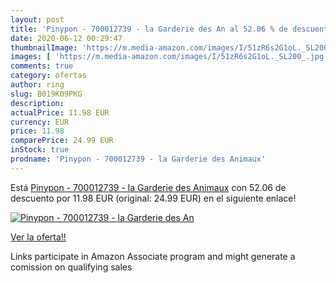 ```yaml
---
layout: post
title: 'Pinypon - 700012739 - la Garderie des An al 52.06 % de descuento'
date: 2020-06-12 00:29:47
thumbnailImage: 'https://m.media-amazon.com/images/I/51zR6s2G1oL._SL200_.jpg'
images: [ 'https://m.media-amazon.com/images/I/51zR6s2G1oL._SL200_.jpg' ]
comments: true
category: ofertas
author: ring
slug: B019K09PKG
description:
actualPrice: 11.98 EUR
currency: EUR
price: 11.98
comparePrice: 24.99 EUR
inStock: true
prodname: 'Pinypon - 700012739 - la Garderie des Animaux'
---
```


Está [Pinypon - 700012739 - la Garderie des Animaux](https://www.amazon.fr/dp/B019K09PKG/?tag=tolees0d-21) con 52.06 de descuento por 11.98 EUR (original: 24.99 EUR) en el siguiente enlace!

[![Pinypon - 700012739 - la Garderie des An](https://m.media-amazon.com/images/I/51zR6s2G1oL._SL200_.jpg)](https://www.amazon.fr/dp/B019K09PKG/?tag=tolees0d-21)

[Ver la oferta!!](https://www.amazon.fr/dp/B019K09PKG/?tag=tolees0d-21)

Links participate in Amazon Associate program and might generate a comission on qualifying sales


